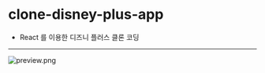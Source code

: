 # clone-disney-plus-app
- React 를 이용한 디즈니 플러스 클론 코딩
---
![preview.png](public%2Fimages%2Fpreview.png)